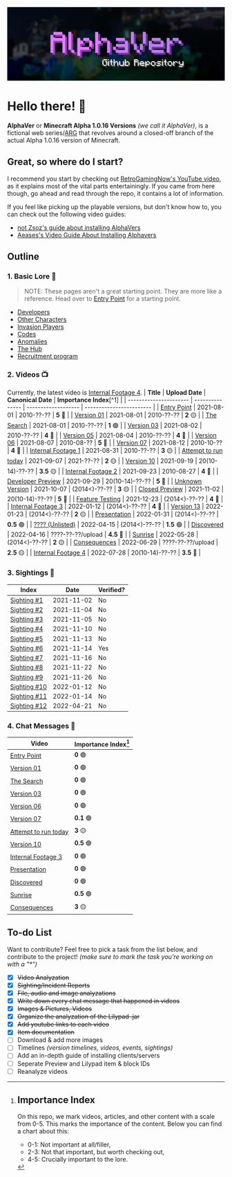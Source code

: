 <div align="center">
    <img src="./assets/readme.banner.png" width="800" />
</div>

# Hello there! 👋  
**AlphaVer** or **Minecraft Alpha 1.0.16 Versions** *(we call it AlphaVer)*, is a fictional web series/[ARG](https://en.wikipedia.org/wiki/Alternate_reality_game) that revolves around a closed-off branch of the actual Alpha 1.0.16 version of Minecraft.

## Great, so where do I start?
I recommend you start by checking out [RetroGamingNow's YouTube video](https://www.youtube.com/watch?v=_d5hEiYIKKU), as it explains most of the vital parts entertainingly. If you came from here though, go ahead and read through the repo, it contains a lot of information.

If you feel like picking up the playable versions, but don't know how to, you can check out the following video guides:
* [not Zsoz's guide about installing AlphaVers](https://www.youtube.com/watch?v=Wj6q8UySvdI)
* [Aeases's Video Guide About Installing Alphavers](https://www.youtube.com/watch?v=q2Uj4MvHN8Q)

## Outline
### 1. Basic Lore 📜
> NOTE: These pages aren't a great starting point. They are more like a reference. Head over to [Entry Point](/videos/entry-point.md) for a starting point.
* [Developers](/lore/developers.md)
* [Other Characters](/lore/other-characters.md)
* [Invasion Players](/lore/invasion-players.md)
* [Codes](/lore/codes.md)
* [Anomalies](/lore/anomalies.md)
* [The Hub](/lore/hub.md)
* [Recruitment program](/lore/recruitment.md)

### 2. Videos 📺
Currently, the latest video is [Internal Footage 4](videos/internal-footage-4.md).
| **Title**              | **Upload Date** | **Canonical Date**  | **Importance Index**[^1] |
| ---------------------- | --------------- | ------------------- | ------------------------ |
| [Entry Point]          | 2021-08-01      | 2010-??-??          | **5** 🔴                 |
| [Version 01]           | 2021-08-01      | 2010-??-??          | **2** 🟡                 |
| [The Search]           | 2021-08-01      | 2010-??-??          | **1** 🟢                 |
| [Version 03]           | 2021-08-02      | 2010-??-??          | **4** 🔴                 |
| [Version 05]           | 2021-08-04      | 2010-??-??          | **4** 🔴                 |
| [Version 06]           | 2021-08-07      | 2010-08-??          | **5** 🔴                 |
| [Version 07]           | 2021-08-12      | 2010-10-??          | **4** 🔴                 |
| [Internal Footage 1]   | 2021-08-31      | 2010-??-??          | **3** 🟡                 |
| [Attempt to run today] | 2021-09-07      | 2021-??-??          | **2** 🟡                 |
| [Version 10]           | 2021-09-19      | 20(10-14)-??-??     | **3.5** 🟡               |
| [Internal Footage 2]   | 2021-09-23      | 2010-08-27          | **4** 🔴                 |
| [Developer Preview]    | 2021-09-29      | 20(10-14)-??-??     | **5** 🔴                 |
| [Unknown Version]      | 2021-10-07      | (2014<)-??-??       | **3** 🟡                 |
| [Closed Preview]       | 2021-11-02      | 20(10-14)-??-??     | **5** 🔴                 |
| [Feature Testing]      | 2021-12-23      | (2014<)-??-??       | **4** 🔴                 |
| [Internal Footage 3]   | 2022-01-12      | (2014<)-??-??       | **4** 🔴                 |
| [Version 13]           | 2022-01-23      | (2014<)-??-??       | **2** 🟡                 |
| [Presentation]         | 2022-01-31      | (2014<)-??-??       | **0.5** 🟢               |
| [???? (Unlisted)]      | 2022-04-15      | (2014<)-??-??       | **1.5** 🟢               |
| [Discovered]           | 2022-04-16      | ????-??-??/upload   | **4.5** 🔴               |
| [Sunrise]              | 2022-05-28      | (2014<)-??-??       | **2** 🟡                 |
| [Consequences]         | 2022-06-29      | ????-??-??/upload   | **2.5** 🟡               |
| [Internal Footage 4]   | 2022-07-28      | 20(10-14)-??-??     | **3.5** 🔴               |

### 3. Sightings 👀
| **Index**      | **Date**   | **Verified?** |
| -------------- | ---------- | ------------- |
| [Sighting #1]  | 2021-11-02 | No            |
| [Sighting #2]  | 2021-11-04 | No            |
| [Sighting #3]  | 2021-11-05 | No            |
| [Sighting #4]  | 2021-11-10 | No            |
| [Sighting #5]  | 2021-11-13 | No            |
| [Sighting #6]  | 2021-11-14 | Yes           |
| [Sighting #7]  | 2021-11-16 | No            |
| [Sighting #8]  | 2021-11-22 | No            |
| [Sighting #9]  | 2021-11-26 | No            |
| [Sighting #10] | 2022-01-12 | No            |
| [Sighting #11] | 2022-01-14 | No            |
| [Sighting #12] | 2022-04-21 | No            |

### 4. Chat Messages 💬
| **Video**               | **Importance Index**[^importance-index] |
| ----------------------- | ------------------------ |
| [Entry Point]           | **0** 🟢                 |
| [Version 01]            | **0** 🟢                 |
| [The Search]            | **0** 🟢                 |
| [Version 03]            | **0** 🟢                 |
| [Version 06]            | **0** 🟢                 |
| [Version 07]            | **0.1** 🟢               |
| [Attempt to run today]  | **3** 🟡                 |
| [Version 10]            | **0.5** 🟢               |
| [Internal Footage 3]    | **0** 🟢                 |
| [Presentation]          | **0** 🟢                 |
| [Discovered]            | **0** 🟢                 |
| [Sunrise]               | **0.5** 🟢               |
| [Consequences]          | **3** 🟡                 |

## To-do List
Want to contribute? Feel free to pick a task from the list below, and contribute to the project! *(make sure to mark the task you're working on with a "\*")*
- [X] ~~Video Analyzation~~
- [X] ~~Sighting/Incident Reports~~
- [X] ~~File, audio and image analyzations~~
- [X] ~~Write down every chat message that happened in videos~~
- [X] ~~Images & Pictures, Videos~~
- [X] ~~Organize the analyzation of the Lilypad .jar~~
- [X] ~~Add youtube links to each video~~
- [X] ~~Item documentation~~
- [ ] Download & add more images
- [ ] Timelines *(version timelines, videos, events, sightings)*
- [ ] Add an in-depth guide of installing clients/servers
- [ ] Seperate Preview and Lilypad item & block IDs
- [ ] Reanalyze videos

[^importance-index]: 
    ## Importance Index
    On this repo, we mark videos, articles, and other content with a scale from 0-5. This marks the importance of the content. Below you can find a chart about this:
    * 0-1: Not important at all/filler,
    * 2-3: Not that important, but worth checking out,
    * 4-5: Crucially important to the lore.

<!-- Links for easier writing -->

<!-- Videos -->
[Entry Point]: /videos/entry-point.md
[Version 01]: /videos/version-01.md
[The Search]: /videos/the-search.md
[Version 03]: /videos/version-03.md
[Version 05]: /videos/version-05.md
[Version 06]: /videos/version-06.md
[Version 07]: /videos/version-07.md
[Internal Footage 1]: /videos/internal-footage-1.md
[Attempt to run today]: /videos/attempt-to-run-today.md
[Version 10]: /videos/version-10.md
[Internal Footage 2]: /videos/internal-footage-2.md
[Developer Preview]: /videos/developer-preview.md
[Unknown Version]: /videos/unknown-version.md
[Closed Preview]: /videos/closed-preview.md
[Feature Testing]: /videos/feature-testing.md
[Internal Footage 3]: /videos/internal-footage-3.md
[Version 13]: /videos/version-13.md
[Presentation]: /videos/presentation.md
[???? (Unlisted)]: /videos/question-mark.md
[Discovered]: /videos/discovered.md
[Sunrise]: /videos/sunrise.md
[Consequences]: /videos/consequences.md
[Internal Footage 4]: /videos/internal-footage-4.md

<!-- Sightings -->
[Sighting #1]: /sightings/sighting-1.md
[Sighting #2]: /sightings/sighting-2.md
[Sighting #3]: /sightings/sighting-3.md
[Sighting #4]: /sightings/sighting-4.md
[Sighting #5]: /sightings/sighting-5.md
[Sighting #6]: /sightings/sighting-6.md
[Sighting #7]: /sightings/sighting-7.md
[Sighting #8]: /sightings/sighting-8.md
[Sighting #9]: /sightings/sighting-9.md
[Sighting #10]: /sightings/sighting-10.md
[Sighting #11]: /sightings/sighting-11.md
[Sighting #12]: /sightings/sighting-12.md

